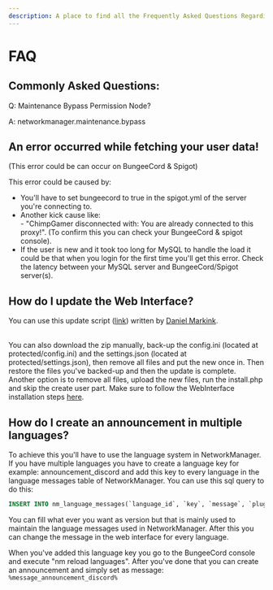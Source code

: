 ```yaml
---
description: A place to find all the Frequently Asked Questions Regarding NetworkManager.
---
```


# FAQ

## Commonly Asked Questions:

Q: Maintenance Bypass Permission Node?

A: networkmanager.maintenance.bypass

## An error occurred while fetching your user data!

(This error could be can occur on BungeeCord & Spigot)

This error could be caused by:

* You'll have to set bungeecord to true in the spigot.yml of the server you're connecting to.
* Another kick cause like:\
  \- "ChimpGamer disconnected with: You are already connected to this proxy!". (To confirm this you can check your BungeeCord & spigot console).
* If the user is new and it took too long for MySQL to handle the load it could be that when you login for the first time you'll get this error. Check the latency between your MySQL server and BungeeCord/Spigot server(s).

## How do I update the Web Interface?

You can use this update script ([link](https://github.com/ChimpGamer/NetworkManager/blob/master/Webbie/InstallScripts/nmpanel_update.sh)) written by [Daniel Markink](https://github.com/DanielMarkink).

\
You can also download the zip manually, back-up the config.ini (located at protected/config.ini) and the settings.json (located at protected/settings.json), then remove all files and put the new once in. Then restore the files you've backed-up and then the update is complete.\
Another option is to remove all files, upload the new files, run the install.php and skip the create user part. Make sure to follow the WebInterface installation steps [here](https://networkmanager.gitbook.io/wiki/installation/networkmanager-webinterface).

## How do I create an announcement in multiple languages?

To achieve this you'll have to use the language system in NetworkManager. If you have multiple languages you have to create a language key for example: announcement_discord and add this key to every language in the language messages table of NetworkManager. You can use this sql query to do this:

```sql
INSERT INTO nm_language_messages(`language_id`, `key`, `message`, `plugin`, `version`) SELECT `id`, `announcement_discord`, `Please join our discord https://discord.gg/12345`, `NetworkManager`, `1.0.0` FROM nm_languages;
```

You can fill what ever you want as version but that is mainly used to maintain the language messages used in NetworkManager. After this you can change the message in the web interface for every language.

When you've added this language key you go to the BungeeCord console and execute "nm reload languages". After you've done that you can create an announcement and simply set as message: `%message_announcement_discord%`
